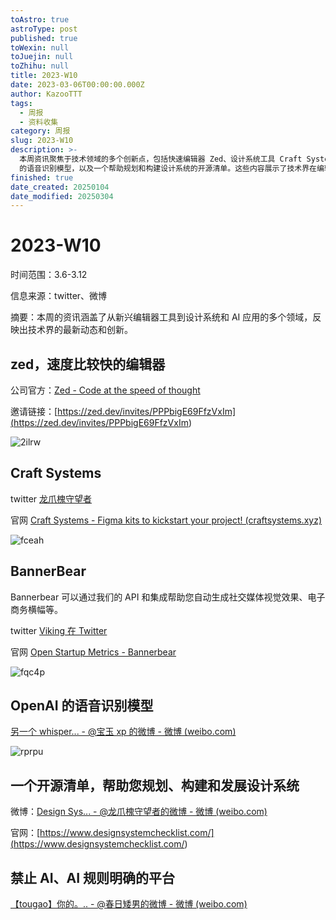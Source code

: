 ```yaml
---
toAstro: true
astroType: post
published: true
toWexin: null
toJuejin: null
toZhihu: null
title: 2023-W10
date: 2023-03-06T00:00:00.000Z
author: KazooTTT
tags:
  - 周报
  - 资料收集
category: 周报
slug: 2023-W10
description: >-
  本周资讯聚焦于技术领域的多个创新点，包括快速编辑器 Zed、设计系统工具 Craft Systems、自动生成视觉内容的 BannerBear、OpenAI
  的语音识别模型，以及一个帮助规划和构建设计系统的开源清单。这些内容展示了技术界在编辑工具、设计系统和 AI 应用方面的最新进展和创新。
finished: true
date_created: 20250104
date_modified: 20250304
---
```


# 2023-W10

时间范围：3.6-3.12

信息来源：twitter、微博

摘要：本周的资讯涵盖了从新兴编辑器工具到设计系统和 AI 应用的多个领域，反映出技术界的最新动态和创新。

## zed，速度比较快的编辑器

公司官方：[Zed - Code at the speed of thought](<https://zed.dev/>)

邀请链接：[https://zed.dev/invites/PPPbigE69FfzVxIm](<https://zed.dev/invites/PPPbigE69FfzVxIm>)

![2ilrw](<https://pictures.kazoottt.top/2024/01/20240115-03fe7e1e39eda83290ef9fedc4f062af.webp>)

## Craft Systems

twitter [龙爪槐守望者](<https://twitter.com/ftium4/status/1634476061714165761>)

官网 [Craft Systems - Figma kits to kickstart your project! (craftsystems.xyz)](<https://www.craftsystems.xyz/>)

![fceah](<https://pictures.kazoottt.top/2024/01/20240115-fcc52487816976bb02edd9b7f06b81f2.webp>)

## BannerBear

Bannerbear 可以通过我们的 API 和集成帮助您自动生成社交媒体视觉效果、电子商务横幅等。

twitter [Viking 在 Twitter](<https://twitter.com/vikingmute/status/1633661260159123456>)

官网 [Open Startup Metrics - Bannerbear](<https://www.bannerbear.com/open/>)

![fqc4p](<https://pictures.kazoottt.top/2024/01/20240115-5fc5ce9c32bd1f535701c067864acedb.webp>)

## OpenAI 的语音识别模型

[另一个 whisper... - @宝玉 xp 的微博 - 微博 (weibo.com)](<https://weibo.com/1727858283/MwSTL8iMw#comment>)

![rprpu](<https://pictures.kazoottt.top/2024/01/20240115-f9dc5ee3869a425c8a361d9613131ab5.webp>)

## 一个开源清单，帮助您规划、构建和发展设计系统

微博：[Design Sys... - @龙爪槐守望者的微博 - 微博 (weibo.com)](<https://weibo.com/1227298402/MwM18a23h#comment>)

官网：[https://www.designsystemchecklist.com/](<https://www.designsystemchecklist.com/>)

## 禁止 AI、AI 规则明确的平台

[【tougao】你的。.. - @春日矮男的微博 - 微博 (weibo.com)](<https://weibo.com/6591016982/Mw9ACkbtD#comment>)
